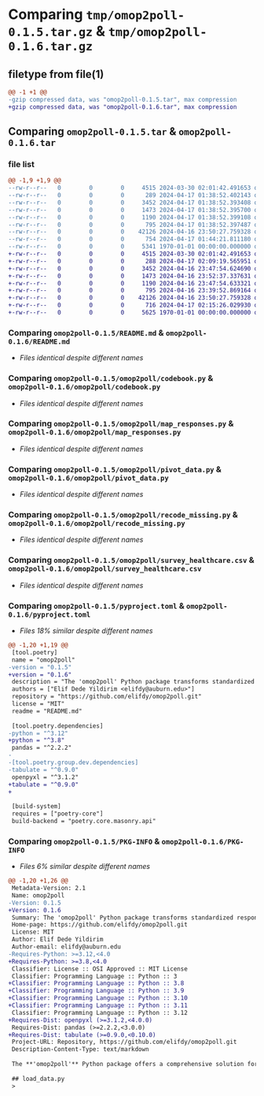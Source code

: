 # Comparing `tmp/omop2poll-0.1.5.tar.gz` & `tmp/omop2poll-0.1.6.tar.gz`

## filetype from file(1)

```diff
@@ -1 +1 @@
-gzip compressed data, was "omop2poll-0.1.5.tar", max compression
+gzip compressed data, was "omop2poll-0.1.6.tar", max compression
```

## Comparing `omop2poll-0.1.5.tar` & `omop2poll-0.1.6.tar`

### file list

```diff
@@ -1,9 +1,9 @@
--rw-r--r--   0        0        0     4515 2024-03-30 02:01:42.491653 omop2poll-0.1.5/README.md
--rw-r--r--   0        0        0      289 2024-04-17 01:38:52.402143 omop2poll-0.1.5/omop2poll/__init__.py
--rw-r--r--   0        0        0     3452 2024-04-17 01:38:52.393408 omop2poll-0.1.5/omop2poll/codebook.py
--rw-r--r--   0        0        0     1473 2024-04-17 01:38:52.395700 omop2poll-0.1.5/omop2poll/map_responses.py
--rw-r--r--   0        0        0     1190 2024-04-17 01:38:52.399108 omop2poll-0.1.5/omop2poll/pivot_data.py
--rw-r--r--   0        0        0      795 2024-04-17 01:38:52.397487 omop2poll-0.1.5/omop2poll/recode_missing.py
--rw-r--r--   0        0        0    42126 2024-04-16 23:50:27.759328 omop2poll-0.1.5/omop2poll/survey_healthcare.csv
--rw-r--r--   0        0        0      754 2024-04-17 01:44:21.811180 omop2poll-0.1.5/pyproject.toml
--rw-r--r--   0        0        0     5341 1970-01-01 00:00:00.000000 omop2poll-0.1.5/PKG-INFO
+-rw-r--r--   0        0        0     4515 2024-03-30 02:01:42.491653 omop2poll-0.1.6/README.md
+-rw-r--r--   0        0        0      288 2024-04-17 02:09:19.565951 omop2poll-0.1.6/omop2poll/__init__.py
+-rw-r--r--   0        0        0     3452 2024-04-16 23:47:54.624690 omop2poll-0.1.6/omop2poll/codebook.py
+-rw-r--r--   0        0        0     1473 2024-04-16 23:52:37.337631 omop2poll-0.1.6/omop2poll/map_responses.py
+-rw-r--r--   0        0        0     1190 2024-04-16 23:47:54.633321 omop2poll-0.1.6/omop2poll/pivot_data.py
+-rw-r--r--   0        0        0      795 2024-04-16 23:39:52.869164 omop2poll-0.1.6/omop2poll/recode_missing.py
+-rw-r--r--   0        0        0    42126 2024-04-16 23:50:27.759328 omop2poll-0.1.6/omop2poll/survey_healthcare.csv
+-rw-r--r--   0        0        0      716 2024-04-17 02:15:26.029930 omop2poll-0.1.6/pyproject.toml
+-rw-r--r--   0        0        0     5625 1970-01-01 00:00:00.000000 omop2poll-0.1.6/PKG-INFO
```

### Comparing `omop2poll-0.1.5/README.md` & `omop2poll-0.1.6/README.md`

 * *Files identical despite different names*

### Comparing `omop2poll-0.1.5/omop2poll/codebook.py` & `omop2poll-0.1.6/omop2poll/codebook.py`

 * *Files identical despite different names*

### Comparing `omop2poll-0.1.5/omop2poll/map_responses.py` & `omop2poll-0.1.6/omop2poll/map_responses.py`

 * *Files identical despite different names*

### Comparing `omop2poll-0.1.5/omop2poll/pivot_data.py` & `omop2poll-0.1.6/omop2poll/pivot_data.py`

 * *Files identical despite different names*

### Comparing `omop2poll-0.1.5/omop2poll/recode_missing.py` & `omop2poll-0.1.6/omop2poll/recode_missing.py`

 * *Files identical despite different names*

### Comparing `omop2poll-0.1.5/omop2poll/survey_healthcare.csv` & `omop2poll-0.1.6/omop2poll/survey_healthcare.csv`

 * *Files identical despite different names*

### Comparing `omop2poll-0.1.5/pyproject.toml` & `omop2poll-0.1.6/pyproject.toml`

 * *Files 18% similar despite different names*

```diff
@@ -1,20 +1,19 @@
 [tool.poetry]
 name = "omop2poll"
-version = "0.1.5"
+version = "0.1.6"
 description = "The 'omop2poll' Python package transforms standardized response codes from the OMOP CDM survey variables into numeric values and simplifies data preparation by providing functionalities for mapping and converting response codes, as well as handling missing data, facilitating easier and more reliable data analysis."
 authors = ["Elif Dede Yildirim <elifdy@auburn.edu>"]
 repository = "https://github.com/elifdy/omop2poll.git"
 license = "MIT"
 readme = "README.md"
 
 [tool.poetry.dependencies]
-python = "^3.12"
+python = "^3.8"
 pandas = "^2.2.2"
-
-[tool.poetry.group.dev.dependencies]
-tabulate = "^0.9.0"
 openpyxl = "^3.1.2"
+tabulate = "^0.9.0"
+
 
 [build-system]
 requires = ["poetry-core"]
 build-backend = "poetry.core.masonry.api"
```

### Comparing `omop2poll-0.1.5/PKG-INFO` & `omop2poll-0.1.6/PKG-INFO`

 * *Files 6% similar despite different names*

```diff
@@ -1,20 +1,26 @@
 Metadata-Version: 2.1
 Name: omop2poll
-Version: 0.1.5
+Version: 0.1.6
 Summary: The 'omop2poll' Python package transforms standardized response codes from the OMOP CDM survey variables into numeric values and simplifies data preparation by providing functionalities for mapping and converting response codes, as well as handling missing data, facilitating easier and more reliable data analysis.
 Home-page: https://github.com/elifdy/omop2poll.git
 License: MIT
 Author: Elif Dede Yildirim
 Author-email: elifdy@auburn.edu
-Requires-Python: >=3.12,<4.0
+Requires-Python: >=3.8,<4.0
 Classifier: License :: OSI Approved :: MIT License
 Classifier: Programming Language :: Python :: 3
+Classifier: Programming Language :: Python :: 3.8
+Classifier: Programming Language :: Python :: 3.9
+Classifier: Programming Language :: Python :: 3.10
+Classifier: Programming Language :: Python :: 3.11
 Classifier: Programming Language :: Python :: 3.12
+Requires-Dist: openpyxl (>=3.1.2,<4.0.0)
 Requires-Dist: pandas (>=2.2.2,<3.0.0)
+Requires-Dist: tabulate (>=0.9.0,<0.10.0)
 Project-URL: Repository, https://github.com/elifdy/omop2poll.git
 Description-Content-Type: text/markdown
 
 The **'omop2poll'** Python package offers a comprehensive solution for transforming standardized response codes from the Observational Medical Outcomes Partnership (OMOP) Common Data Model (CDM) survey variables into numeric values, streamlining the data preparation process. By automating the mapping and conversion of response codes, as well as the handling of missing data, it makes data analysis more accessible and reliable. The package provides a range of functions designed to help researchers and data analysts efficiently work through OMOP CDM survey data, ensuring accurate mappings of responses and effective management of data discrepancies. This package is a helpful tool for those working with OMOP CDM survey data, offering a path to more profound and accurate analyses by dramatically lowering the burden of data preprocessing.
 
 ## load_data.py
 >
```

